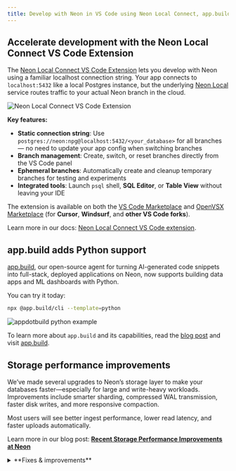 ```yaml
---
title: Develop with Neon in VS Code using Neon Local Connect, app.build adds Python support, and more
---
```


## Accelerate development with the Neon Local Connect VS Code Extension

The [Neon Local Connect VS Code Extension](https://marketplace.visualstudio.com/items?itemName=databricks.neon-local-connect) lets you develop with Neon using a familiar localhost connection string. Your app connects to `localhost:5432` like a local Postgres instance, but the underlying [Neon Local](/docs/local/neon-local) service routes traffic to your actual Neon branch in the cloud.

![Neon Local Connect VS Code Extension](/docs/relnotes/neon_local_vscode.png)

**Key features:**

- **Static connection string**: Use `postgres://neon:npg@localhost:5432/<your_database>` for all branches — no need to update your app config when switching branches
- **Branch management**: Create, switch, or reset branches directly from the VS Code panel
- **Ephemeral branches**: Automatically create and cleanup temporary branches for testing and experiments
- **Integrated tools**: Launch `psql` shell, **SQL Editor**, or **Table View** without leaving your IDE

The extension is available on both the [VS Code Marketplace](https://marketplace.visualstudio.com/items?itemName=databricks.neon-local-connect) and [OpenVSX Marketplace](https://open-vsx.org/extension/databricks/neon-local-connect) (for **Cursor**, **Windsurf**, and **other VS Code forks**).

Learn more in our docs: [Neon Local Connect VS Code extension](/docs/local/neon-local-vscode).

## app.build adds Python support

[app.build](https://www.app.build/), our open-source agent for turning AI-generated code snippets into full-stack, deployed applications on Neon, now supports building data apps and ML dashboards with Python.

You can try it today:

```bash
npx @app.build/cli --template=python
```

![appdotbuild python example](/docs/relnotes/appdotbuild_python.png)

To learn more about `app.build` and its capabilities, read the [blog post](https://www.app.build/blog/appbuild-can-now-build-python-data-apps) and visit [app.build](https://www.app.build/).

## Storage performance improvements

We’ve made several upgrades to Neon’s storage layer to make your databases faster—especially for large and write-heavy workloads. Improvements include smarter sharding, compressed WAL transmission, faster disk writes, and more responsive compaction.

Most users will see better ingest performance, lower read latency, and faster uploads automatically.

Learn more in our blog post: [**Recent Storage Performance Improvements at Neon**](https://neon.com/blog/recent-storage-performance-improvements-at-neon)

<details>

<summary>**Fixes & improvements**</summary>

- **Neon MCP**
  - Addressed an issue where required tool parameters, such as `org-id`, were being passed with empty values, resulting in an undefined error.
  - We updated our security guidance for the Neon MCP Server. To learn more, see [MCP security guidance](/docs/ai/neon-mcp-server#mcp-security-guidance).

- **Neon API**
  - For [Neon Private Networking](/docs/guides/neon-private-networking) users, you can now list all VPC endpoints for your Neon organization across regions using a new API endpoint. See [List VPC endpoints across all regions](https://api-docs.neon.tech/reference/listorganizationvpcendpointsallregions) for details.

- **Datadog and OpenTelemetry integrations**

  We enhanced the integration cards (accessible from your project's **Integrations** page in the Neon Console) for [Datadog](/docs/guides/datadog) and [OpenTelemetry](/docs/guides/opentelemetry) to give you better visibility into your export activity:
  - **Export statistics**: Now show how many metrics and logs were exported in the last 5 minutes, using easy-to-read K/M formatting.
  - **Failure alerts**: Warn you of recent export issues with clear error and warning messages.

  These updates make it easier to monitor your integrations at a glance.

- **neon_superuser**

  The `neon_superuser` role is now granted the `pg_signal_backend` privilege, which allows it to cancel (terminate) backend sessions belonging to roles that are not members of `neon_superuser`.

  > Roles created in the Neon Console, CLI, or API, are granted membership in the `neon_superuser` role. To learn more about this role, see [The neon_superuser role](/docs/manage/roles#the-neonsuperuser-role).

- **Fixes**

  Resolved an issue on the **Tables** page in the Neon Console where the previously selected database was incorrectly cached across projects. This caused errors when switching to a project that didn’t include the cached database. The Tables page now correctly resets the selected database when switching projects.

</details>
